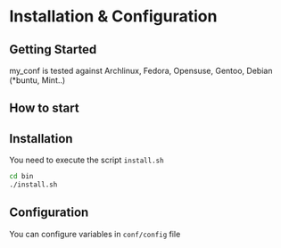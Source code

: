 # Installation & Configuration

## Getting Started

my_conf is tested against Archlinux, Fedora, Opensuse, Gentoo, Debian (*buntu, Mint..)

## How to start

## Installation

You need to execute the script ```install.sh```

```bash
cd bin
./install.sh
```

## Configuration
You can configure variables in ```conf/config``` file
